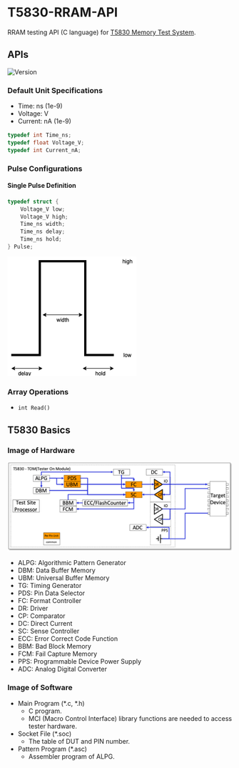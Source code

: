 # T5830-RRAM-API

RRAM testing API (C language) for [T5830 Memory Test System](https://www.advantest.com/products/ic-test-systems/t5830).


## APIs

![Version](https://img.shields.io/badge/-v0.1.0-informational)

### Default Unit Specifications

* Time: ns (1e-9)
* Voltage: V
* Current: nA (1e-9)

```c
typedef int Time_ns;
typedef float Voltage_V;
typedef int Current_nA;
```

### Pulse Configurations

#### Single Pulse Definition

```c
typedef struct {
    Voltage_V low;
    Voltage_V high;
    Time_ns width;
    Time_ns delay;
    Time_ns hold;
} Pulse;
```

![Single pulse](img/single-pulse.png)

### Array Operations

* `int Read()`


## T5830 Basics

### Image of Hardware

![Image of Hardware](img/image-of-hardware.png)

* ALPG: Algorithmic Pattern Generator
* DBM: Data Buffer Memory
* UBM: Universal Buffer Memory
* TG: Timing Generator
* PDS: Pin Data Selector
* FC: Format Controller
* DR: Driver
* CP: Comparator
* DC: Direct Current
* SC: Sense Controller
* ECC: Error Correct Code Function
* BBM: Bad Block Memory
* FCM: Fail Capture Memory
* PPS: Programmable Device Power Supply
* ADC: Analog Digital Converter

### Image of Software

* Main Program (\*.c, \*.h)
    * C program.
    * MCI (Macro Control Interface) library functions are needed to access tester hardware.
* Socket File (\*.soc)
    * The table of DUT and PIN number.
* Pattern Program (\*.asc)
    * Assembler program of ALPG.

